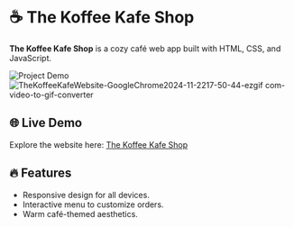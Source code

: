 # ☕ The Koffee Kafe Shop

**The Koffee Kafe Shop** is a cozy café web app built with HTML, CSS, and JavaScript.  

![Project Demo](./assets/koffee-demo.gif)  ![TheKoffeeKafeWebsite-GoogleChrome2024-11-2217-50-44-ezgif com-video-to-gif-converter](https://github.com/user-attachments/assets/7cc1c67b-ddd4-4959-b994-31e4300de378)


## 🌐 Live Demo  
Explore the website here: [The Koffee Kafe Shop](https://your-username.github.io/koffee-kafe-shop/)  

## 🔥 Features  
- Responsive design for all devices.  
- Interactive menu to customize orders.  
- Warm café-themed aesthetics.  
